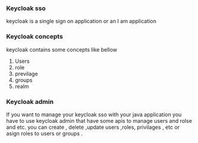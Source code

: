 ### Keycloak sso
keycloak is a single sign on application or an I am application

### Keycloak concepts
keycloak contains some concepts like bellow
1. Users
2. role
3. previlage
4. groups
5. realm

### Keycloak admin
If you want to manage your keycloak sso with your java application you have to use keycloak admin that have some apis to manage users and rolse and etc. 
you can create , delete ,update users ,roles, privilages , etc or asign roles to users or groups .

